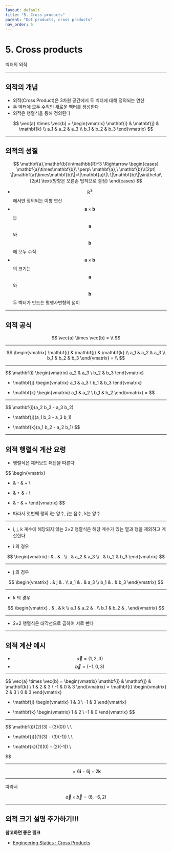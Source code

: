 ```yaml
---
layout: default
title: "5. Cross products"
parent: "Dot products, cross products"
nav_order: 5
---
```


# 5. Cross products
벡터의 외적

---

## 외적의 개념
- 외적(Cross Product)은 3차원 공간에서 두 벡터에 대해 정의되는 연산
- 두 벡터에 모두 수직인 새로운 벡터를 생성한다
- 외적은 행렬식을 통해 정의된다


$$
\vec{a} \times \vec{b} = 
\begin{vmatrix}
\mathbf{i} & \mathbf{j} & \mathbf{k} \\
a_1 & a_2 & a_3 \\
b_1 & b_2 & b_3
\end{vmatrix}
$$

---

## 외적의 성질

$$
\mathbf{a},\mathbf{b}\in\mathbb{R}^3 \Rightarrow
\begin{cases}
\mathbf{a}\times\mathbf{b}\ \perp\ \mathbf{a},\ \mathbf{b}\\[2pt]
\|\mathbf{a}\times\mathbf{b}\|=\|\mathbf{a}\|\ \|\mathbf{b}\|\sin\theta\\[2pt]
\text{방향은 오른손 법칙으로 결정}
\end{cases}
$$

- $$\mathbb{R}^3$$ 에서만 정의되는 이항 연산
- $$\mathbf{a} \times \mathbf{b}$$ 는 $$\mathbf{a}$$와 $$\mathbf{b}$$ 에 모두 수직
- $$\mathbf{a} \times \mathbf{b}$$ 의 크기는 $$\mathbf{a}$$ 와 $$\mathbf{b}$$ 두 벡터가 만드는 평행사변형의 넓이

---

## 외적 공식

$$
\vec{a} \times \vec{b} = \\
$$

---

$$
\begin{vmatrix}
\mathbf{i} & \mathbf{j} & \mathbf{k} \\
a_1 & a_2 & a_3 \\
b_1 & b_2 & b_3
\end{vmatrix}
= \\
$$

---

$$
\mathbf{i}
\begin{vmatrix}
a_2 & a_3 \\
b_2 & b_3
\end{vmatrix}
- \mathbf{j}
\begin{vmatrix}
a_1 & a_3 \\
b_1 & b_3
\end{vmatrix}
+ \mathbf{k}
\begin{vmatrix}
a_1 & a_2 \\
b_1 & b_2
\end{vmatrix}
=
$$

---

$$
\mathbf{i}(a_2 b_3 - a_3 b_2)
- \mathbf{j}(a_1 b_3 - a_3 b_1)
+ \mathbf{k}(a_1 b_2 - a_2 b_1)
$$

---

## 외적 행렬식 계산 요령 

- 행렬식은 체커보드 패턴을 따른다

$$
\begin{vmatrix}
+ & - & + \\
- & + & - \\
+ & - & +
\end{vmatrix}
$$

- 따라서 첫번째 행의 i는 양수, j는 음수, k는 양수

---

- i, j, k 계수에 해당되지 않는 2×2 행렬식은 해당 계수가 있는 열과 행을 제외하고 계산한다

- i 의 경우

$$
\begin{vmatrix}
i & . & . \\
. & a_2 & a_3 \\
. & b_2 & b_3
\end{vmatrix}
$$

---

- j 의 경우

$$
\begin{vmatrix}
. & j & . \\
a_1 & . & a_3 \\
b_1 & . & b_3
\end{vmatrix}
$$

---

- k 의 경우

$$
\begin{vmatrix}
. & . & k \\
a_1 & a_2 & . \\
b_1 & b_2 & .
\end{vmatrix}
$$

---

- 2×2 행렬식은 대각선으로 곱하여 서로 뺀다

---

## 외적 계산 예시

- $$\vec{a} = (1,2,3)$$
- $$\vec{b} = (-1,0,3)$$

---

$$
\vec{a} \times \vec{b} =
\begin{vmatrix}
\mathbf{i} & \mathbf{j} & \mathbf{k} \\
1 & 2 & 3 \\
-1 & 0 & 3
\end{vmatrix}
= \mathbf{i}
\begin{vmatrix}
2 & 3 \\
0 & 3
\end{vmatrix}
- \mathbf{j}
\begin{vmatrix}
1 & 3 \\
-1 & 3
\end{vmatrix}
+ \mathbf{k}
\begin{vmatrix}
1 & 2 \\
-1 & 0
\end{vmatrix}
$$

---

$$
\mathbf{i}((2)(3) - (3)(0)) \\
\\
- \mathbf{j}((1)(3) - (3)(-1)) \\
\\
+ \mathbf{k}((1)(0) - (2)(-1)) \\

$$

---

$$
= 6\mathbf{i} - 6\mathbf{j} + 2\mathbf{k}
$$

---

따라서

$$
\vec{a} × \vec{b} = (6, −6, 2)
$$

---

## 외적 크기 설명 추가하기!!!

**참고하면 좋은 링크**

- [Engineering Statics : Cross Products](https://engineeringstatics.org/cross-product-math.html)